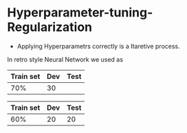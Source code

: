 # Hyperparameter-tuning-Regularization
* Applying Hyperparametrs correctly is a Itaretive process.

In retro style Neural Network we used as  

Train set | Dev | Test
---|---|---
70%|30|

Train set | Dev | Test
---|---|---
60%|20|20
